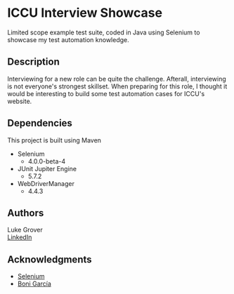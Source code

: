 # ICCU Interview Showcase

Limited scope example test suite, coded in Java using Selenium to showcase my test automation knowledge.

## Description

Interviewing for a new role can be quite the challenge. Afterall, interviewing is not everyone's strongest skillset. When preparing for this role, I thought it would be interesting to build some test automation cases for ICCU's website.

## Dependencies

This project is built using Maven
* Selenium 
    - 4.0.0-beta-4
* JUnit Jupiter Engine
    - 5.7.2
* WebDriverManager
    - 4.4.3

## Authors

Luke Grover  
[LinkedIn](https://www.linkedin.com/in/luke-grover/)

## Acknowledgments

* [Selenium](https://www.selenium.dev/)
* [Boni García](https://github.com/bonigarcia/webdrivermanager)